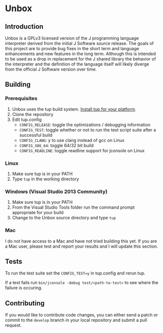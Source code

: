 Unbox
=====

Introduction
------------

Unbox is a GPLv3 licensed version of the J programming language interpreter derived from the initial J Software source release. The goals of this project are to provide bug fixes in the short term and language enhancements and new features in the long term. Although this is intended to be used as a drop in replacement for the J shared library the behavior of the interpreter and the definition of the language itself will likely diverge from the official J Software version over time.

Building
--------

### Prerequisites

1. Unbox uses the tup build system. [Install tup for your platform](http://gittup.org/tup/index.html).
2. Clone the repository
3. Edit tup.config
   + `CONFIG_RELEASE`: toggle the optimizations / debugging information
   + `CONFIG_TEST`: toggle whether or not to run the test script suite after a successful build
   + `CONFIG_CLANG`: y to use clang instead of gcc on Linux
   + `CONFIG_X86_64`: toggle 64/32 bit build
   + `CONFIG_READLINE`: toggle readline support for jconsole on Linux

### Linux

1. Make sure tup is in your PATH
2. Type `tup` in the working directory

### Windows (Visual Studio 2013 Community)

1. Make sure tup is in your PATH
2. From the Visual Studio Tools folder run the command prompt appropriate for your build
3. Change to the Unbox source directory and type `tup`

### Mac

I do not have access to a Mac and have not tried building this yet. If you are a Mac user, please test and report your results and I will update this section.

Tests
-----

To run the test suite set the `CONFIG_TEST=y` in tup.config and rerun tup.

If a test fails run `bin/jconsole -debug test/<path-to-test>` to see where the failure is occuring.

Contributing
------------

If you would like to contribute code changes, you can either send a patch or commit to 
the `develop` branch in your local repository and submit a pull request.
